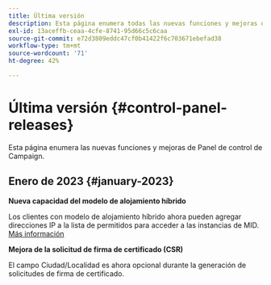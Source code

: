 ```yaml
---
title: Última versión
description: Esta página enumera todas las nuevas funciones y mejoras de Panel de control de Campaign
exl-id: 13aceffb-ceaa-4cfe-8741-95d66c5c6caa
source-git-commit: e72d3809eddc47cf0b41422f6c703671ebefad38
workflow-type: tm+mt
source-wordcount: '71'
ht-degree: 42%

---
```


# Última versión {#control-panel-releases}

Esta página enumera las nuevas funciones y mejoras de Panel de control de Campaign.

## Enero de 2023 {#january-2023}

**Nueva capacidad del modelo de alojamiento híbrido**

Los clientes con modelo de alojamiento híbrido ahora pueden agregar direcciones IP a la lista de permitidos para acceder a las instancias de MID. [Más información](../instances-settings/using/ip-allow-listing-instance-access.md)

**Mejora de la solicitud de firma de certificado (CSR)**

El campo Ciudad/Localidad es ahora opcional durante la generación de solicitudes de firma de certificado.
